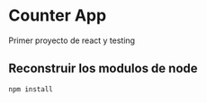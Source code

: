 # Counter App

Primer proyecto de react y testing

## Reconstruir los modulos de node

```
npm install
```
